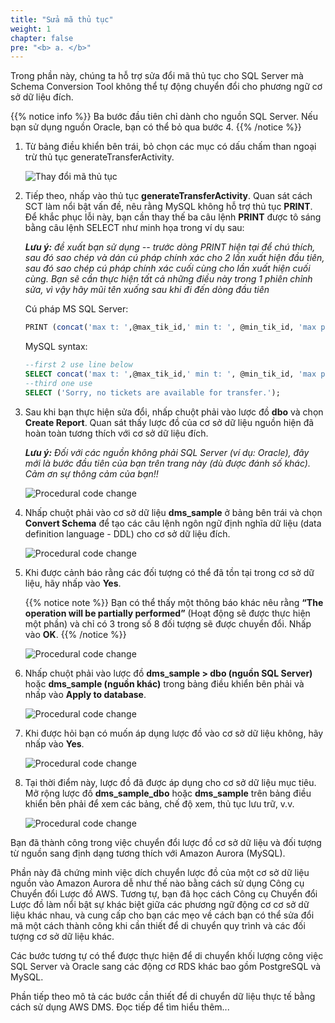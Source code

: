```yaml
---
title: "Sửa mã thủ tục"
weight: 1
chapter: false
pre: "<b> a. </b>"
---
```


Trong phần này, chúng ta hỗ trợ sửa đổi mã thủ tục cho SQL Server mà Schema Conversion Tool không thể tự động chuyển đổi cho phương ngữ cơ sở dữ liệu đích.

{{% notice info %}}
Ba bước đầu tiên chỉ dành cho nguồn SQL Server. Nếu bạn sử dụng nguồn Oracle, bạn có thể bỏ qua bước 4.
{{% /notice %}}

1. Từ bảng điều khiển bên trái, bỏ chọn các mục có dấu chấm than ngoại trừ thủ tục generateTransferActivity.

    ![Thay đổi mã thủ tục](/images/3/1/3/a/0001.png?width=80pc)

1. Tiếp theo, nhấp vào thủ tục **generateTransferActivity**. Quan sát cách SCT làm nổi bật vấn đề, nêu rằng MySQL không hỗ trợ thủ tục **PRINT**. Để khắc phục lỗi này, bạn cần thay thế ba câu lệnh **PRINT** được tô sáng bằng câu lệnh SELECT như minh họa trong ví dụ sau:

    _**Lưu ý:** đề xuất bạn sử dụng -- trước dòng PRINT hiện tại để chú thích, sau đó sao chép và dán cú pháp chính xác cho 2 lần xuất hiện đầu tiên, sau đó sao chép cú pháp chính xác cuối cùng cho lần xuất hiện cuối cùng. Bạn sẽ cần thực hiện tất cả những điều này trong 1 phiên chỉnh sửa, vì vậy hãy mũi tên xuống sau khi đi đến dòng đầu tiên_

    Cú pháp MS SQL Server:

    ```sql
    PRINT (concat('max t: ',@max_tik_id,' min t: ', @min_tik_id, 'max p: ',@max_p_id,' min p: ', @min_p_id));
    ```

    MySQL syntax:

     ```sql
    --first 2 use line below
    SELECT concat('max t: ',@max_tik_id,' min t: ', @min_tik_id, 'max p: ',@max_p_id,' min p: ', @min_p_id); 
    --third one use 
    SELECT ('Sorry, no tickets are available for transfer.');
    ```

1. Sau khi bạn thực hiện sửa đổi, nhấp chuột phải vào lược đồ **dbo** và chọn **Create Report**. Quan sát thấy lược đồ của cơ sở dữ liệu nguồn hiện đã hoàn toàn tương thích với cơ sở dữ liệu đích.

    _**Lưu ý:** Đối với các nguồn không phải SQL Server (ví dụ: Oracle), đây mới là bước đầu tiên của bạn trên trang này (dù được đánh số khác). Cảm ơn sự thông cảm của bạn!!_

    ![Procedural code change](/images/3/1/3/a/0002.png?width=80pc)

1. Nhấp chuột phải vào cơ sở dữ liệu **dms_sample** ở bảng bên trái và chọn **Convert Schema** để tạo các câu lệnh ngôn ngữ định nghĩa dữ liệu (data definition language - DDL) cho cơ sở dữ liệu đích.

    ![Procedural code change](/images/3/1/3/a/0003.png?width=80pc)

1. Khi được cảnh báo rằng các đối tượng có thể đã tồn tại trong cơ sở dữ liệu, hãy nhấp vào **Yes**.

    {{% notice note %}}
Bạn có thể thấy một thông báo khác nêu rằng **“The operation will be partially performed”** (Hoạt động sẽ được thực hiện một phần) và chỉ có 3 trong số 8 đối tượng sẽ được chuyển đổi. Nhấp vào **OK**.
    {{% /notice %}}

    ![Procedural code change](/images/3/1/3/a/0004.png?width=80pc)

1. Nhấp chuột phải vào lược đồ **dms_sample > dbo (nguồn SQL Server)** hoặc **dms_sample (nguồn khác)** trong bảng điều khiển bên phải và nhấp vào **Apply to database**.

    ![Procedural code change](/images/3/1/3/a/0005.png?width=80pc)

1. Khi được hỏi bạn có muốn áp dụng lược đồ vào cơ sở dữ liệu không, hãy nhấp vào **Yes**.

    ![Procedural code change](/images/3/1/3/a/0006.png?width=80pc)

1. Tại thời điểm này, lược đồ đã được áp dụng cho cơ sở dữ liệu mục tiêu. Mở rộng lược đồ **dms_sample_dbo** hoặc **dms_sample** trên bảng điều khiển bên phải để xem các bảng, chế độ xem, thủ tục lưu trữ, v.v.

    ![Procedural code change](/images/3/1/3/a/0007.png?width=80pc)

Bạn đã thành công trong việc chuyển đổi lược đồ cơ sở dữ liệu và đối tượng từ nguồn sang định dạng tương thích với Amazon Aurora (MySQL).

Phần này đã chứng minh việc dích chuyển lược đồ của một cơ sở dữ liệu nguồn vào Amazon Aurora dễ như thế nào bằng cách sử dụng Công cụ Chuyển đổi Lược đồ AWS. Tương tự, bạn đã học cách Công cụ Chuyển đổi Lược đồ làm nổi bật sự khác biệt giữa các phương ngữ động cơ cơ sở dữ liệu khác nhau, và cung cấp cho bạn các mẹo về cách bạn có thể sửa đổi mã một cách thành công khi cần thiết để di chuyển quy trình và các đối tượng cơ sở dữ liệu khác.

Các bước tương tự có thể được thực hiện để di chuyển khối lượng công việc SQL Server và Oracle sang các động cơ RDS khác bao gồm PostgreSQL và MySQL.

Phần tiếp theo mô tả các bước cần thiết để di chuyển dữ liệu thực tế bằng cách sử dụng AWS DMS. Đọc tiếp để tìm hiểu thêm...